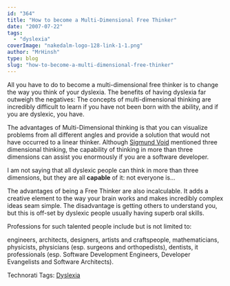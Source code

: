 ```yaml
---
id: "364"
title: "How to become a Multi-Dimensional Free Thinker"
date: "2007-07-22"
tags:
  - "dyslexia"
coverImage: "nakedalm-logo-128-link-1-1.png"
author: "MrHinsh"
type: blog
slug: "how-to-become-a-multi-dimensional-free-thinker"
---
```


All you have to do to become a multi-dimensional free thinker is to change the way you think of your dyslexia. The benefits of having dyslexia far outweigh the negatives: The concepts of multi-dimensional thinking are incredibly difficult to learn if you have not been born with the ability, and if you are dyslexic, you have.

The advantages of Multi-Dimensional thinking is that you can visualize problems from all different angles and provide a solution that would not have occurred to a linear thinker. Although [Sigmund Void](http://www.sigmundvoid.com/?p=75 "The gift that keeps giving.") mentioned three dimensional thinking, the capability of thinking in more than three dimensions can assist you enormously if you are a software developer.

I am not saying that all dyslexic people can think in more than three dimensions, but they are all **capable** of it: not everyone is...

The advantages of being a Free Thinker are also incalculable. It adds a creative element to the way your brain works and makes incredibly complex ideas seam simple. The disadvantage is getting others to understand you, but this is off-set by dyslexic people usually having superb oral skills.

Professions for such talented people include but is not limited to:

engineers, architects, designers, artists and craftspeople, mathematicians, physicists, physicians (esp. surgeons and orthopedists), dentists, it professionals (esp. Software Development Engineers, Developer Evangelists and Software Architects).

Technorati Tags: [Dyslexia](http://technorati.com/tags/Dyslexia)
